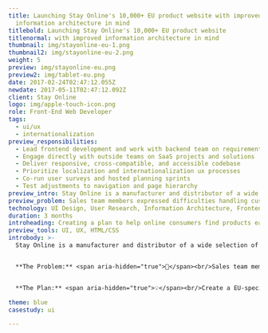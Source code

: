 ```yaml
---
title: Launching Stay Online's 10,000+ EU product website with improved
  information architecture in mind
titlebold: Launching Stay Online's 10,000+ EU product website
titlenormal: with improved information architecture in mind
thumbnail: img/stayonline-eu-1.png
thumbnail2: img/stayonline-eu-2.png
weight: 5
preview: img/stayonline-eu.png
preview2: img/tablet-eu.png
date: 2017-02-24T02:47:12.055Z
newdate: 2017-05-11T02:47:12.092Z
client: Stay Online
logo: img/apple-touch-icon.png
role: Front-End Web Developer
tags:
  - ui/ux
  - internationalization
preview_responsibilities:
  - Lead frontend development and work with backend team on requirements and APIs
  - Engage directly with outside teams on SaaS projects and solutions
  - Deliver responsive, cross-compatible, and accessible codebase
  - Prioritize localization and internationalization ux processes
  - Co-run user surveys and hosted planning sprints
  - Test adjustments to navigation and page hierarchy
preview_intro: Stay Online is a manufacturer and distributor of a wide selection of power cords and cables for the data center, power infrastructure and industrial markets. In 2015 Stay Online made the transition from a U.S. business to an international one. The company opened a shipping and manufacturing location in the Czech Republic. The team created a plan to help online consumers find products easily & globally.
preview_problem: Sales team members expressed difficulties handling customer satisfaction for international orders through the current website. International customers expressed frustration with U.S.-centric site content and often left their shopping carts at the shipping stage of checkout. 
technology: UI Design, User Research, Information Architecture, Frontend Technology
duration: 3 months
introheading: Creating a plan to help online consumers find products easily & globally
preview_tools: UI, UX, HTML/CSS
introbody: >-
  Stay Online is a manufacturer and distributor of a wide selection of power cords and cables for the data center, power infrastructure and industrial markets. In 2015 Stay Online made the transition from a U.S. business to an international one. The company opened a shipping and manufacturing location in the Czech Republic.


  **The Problem:** <span aria-hidden="true">🤔</span><br/>Sales team members expressed difficulties handling customer satisfaction for international orders through the current website. International customers expressed frustration with U.S.-centric site content and often left their shopping carts at the shipping stage of checkout.


  **The Plan:** <span aria-hidden="true">💡</span><br/>Create a EU-specific site that prioritizes content and global UX patterns in order to increase sales and meets international standards.

theme: blue
casestudy: ui

---
```


